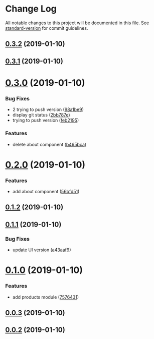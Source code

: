 # Change Log

All notable changes to this project will be documented in this file. See [standard-version](https://github.com/conventional-changelog/standard-version) for commit guidelines.

<a name="0.3.2"></a>
## [0.3.2](https://github.com/iurisdev6/angular-sandbox/compare/v0.3.1...v0.3.2) (2019-01-10)



<a name="0.3.1"></a>
## [0.3.1](https://github.com/iurisdev6/angular-sandbox/compare/v0.3.0...v0.3.1) (2019-01-10)



<a name="0.3.0"></a>
# [0.3.0](https://github.com/iurisdev6/angular-sandbox/compare/v0.2.0...v0.3.0) (2019-01-10)


### Bug Fixes

* 2 trying to push version ([98a1be9](https://github.com/iurisdev6/angular-sandbox/commit/98a1be9))
* display git status ([2bb787e](https://github.com/iurisdev6/angular-sandbox/commit/2bb787e))
* trying to push version ([feb2195](https://github.com/iurisdev6/angular-sandbox/commit/feb2195))


### Features

* delete about component ([b465bca](https://github.com/iurisdev6/angular-sandbox/commit/b465bca))



<a name="0.2.0"></a>
# [0.2.0](https://github.com/iurisdev6/angular-sandbox/compare/v0.1.2...v0.2.0) (2019-01-10)


### Features

* add about component ([56bfd51](https://github.com/iurisdev6/angular-sandbox/commit/56bfd51))



<a name="0.1.2"></a>
## [0.1.2](https://github.com/iurisdev6/angular-sandbox/compare/v0.1.1...v0.1.2) (2019-01-10)



<a name="0.1.1"></a>
## [0.1.1](https://github.com/iurisdev6/angular-sandbox/compare/v0.1.0...v0.1.1) (2019-01-10)


### Bug Fixes

* update UI version ([a43aaf9](https://github.com/iurisdev6/angular-sandbox/commit/a43aaf9))



<a name="0.1.0"></a>
# [0.1.0](https://github.com/iurisdev6/angular-sandbox/compare/v0.0.3...v0.1.0) (2019-01-10)


### Features

* add products module ([7576431](https://github.com/iurisdev6/angular-sandbox/commit/7576431))



<a name="0.0.3"></a>
## [0.0.3](https://github.com/iurisdev6/angular-sandbox/compare/v0.0.2...v0.0.3) (2019-01-10)



<a name="0.0.2"></a>
## [0.0.2](https://github.com/iurisdev6/angular-sandbox/compare/v0.0.1...v0.0.2) (2019-01-10)
